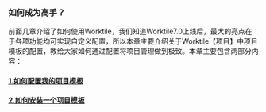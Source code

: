 ### 如何成为高手？

前面几章介绍了如何使用Worktile，我们知道Worktile7.0上线后，最大的亮点在于各项功能均可实现自定义配置，所以本章主要介绍关于Worktile【项目】中项目模板的配置，教给大家如何通过配置将项目管理做到极致。本章主要包含两部分内容：


#### [1.如何配置我的项目模板](/senior/templates.md)

#### [2.如何安装一个项目模板](/senior/templates.md)